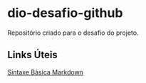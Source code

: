 # dio-desafio-github
Repositório criado para o desafio do projeto.

## Links Úteis
[Sintaxe Básica Markdown](https://www.markdownguide.org/basic-syntax/)
